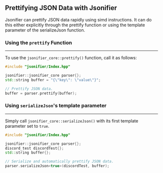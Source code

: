 ## Prettifying JSON Data with Jsonifier

Jsonifier can prettify JSON data rapidly using simd instructions. It can do this either explicitly through the prettify function or using the template parameter of the serializeJson function.

### Using the `prettify` Function
----
To use the `jsonifier_core::prettify()` function, call it as follows:

```cpp
#include "jsonifier/Index.hpp"

jsonifier::jsonifier_core parser{};
std::string buffer = "{\"key\": \"value\"}";

// Prettify JSON data.
buffer = parser.prettify(buffer);
```

### Using `serializeJson`'s  template parameter
----
Simply call `jsonifier_core::serializeJson()` with its first template parameter set to `true`.

```cpp
#include "jsonifier/Index.hpp"

jsonifier::jsonifier_core parser{};
discord_test discordTest{};
std::string buffer{};

// Serialize and automatically prettify JSON data.
parser.serializeJson<true>(discordTest, buffer);
```
